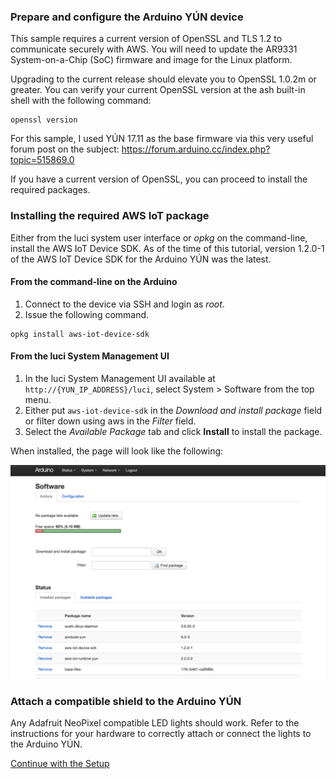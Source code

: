 ### Prepare and configure the Arduino YÚN device

This sample requires a current version of OpenSSL and TLS 1.2 to communicate securely with AWS. You will need to update the AR9331 System-on-a-Chip (SoC) firmware and image for the Linux platform.

Upgrading to the current release should elevate you to OpenSSL 1.0.2m or greater. You can verify your current OpenSSL version at the ash built-in shell with the following command:

```
openssl version
```

For this sample, I used YÚN 17.11 as the base firmware via this very useful forum post on the subject: https://forum.arduino.cc/index.php?topic=515869.0

If you have a current version of OpenSSL, you can proceed to install the required packages.

### Installing the required AWS IoT package

Either from the luci system user interface or _opkg_ on the command-line, install the AWS IoT Device SDK. As of the time of this tutorial, version 1.2.0-1 of the AWS IoT Device SDK for the Arduino YÚN was the latest.

#### From the command-line on the Arduino

1. Connect to the device via SSH and login as _root_.
2. Issue the following command.
```
opkg install aws-iot-device-sdk
```


#### From the luci System Management UI

1. In the luci System Management UI available at ```http://{YUN_IP_ADDRESS}/luci```, select System > Software from the top menu.
2. Either put ```aws-iot-device-sdk``` in the _Download and install package_ field or filter down using aws in the _Filter_ field.
3. Select the _Available Package_ tab and click **Install** to install the package.

When installed, the page will look like the following:


![Architectural Overview](img/yun-software.png)


### Attach a compatible shield to the Arduino YÚN

Any Adafruit NeoPixel compatible LED lights should work. Refer to the instructions for your hardware to correctly attach or connect the lights to the Arduino YÚN. 

[Continue with the Setup](setup.md)
